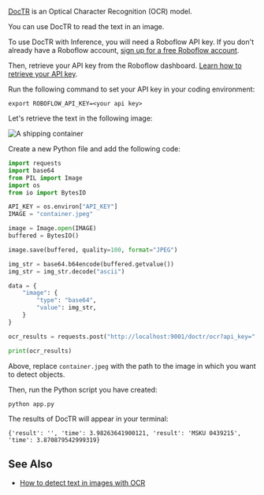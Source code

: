 [DocTR](https://github.com/mindee/doctr) is an Optical Character Recognition (OCR) model.

You can use DocTR to read the text in an image.

To use DocTR with Inference, you will need a Roboflow API key. If you don't already have a Roboflow account, [sign up for a free Roboflow account](https://app.roboflow.com). 

Then, retrieve your API key from the Roboflow dashboard. [Learn how to retrieve your API key](https://docs.roboflow.com/api-reference/authentication#retrieve-an-api-key).

Run the following command to set your API key in your coding environment:

```
export ROBOFLOW_API_KEY=<your api key>
```

Let's retrieve the text in the following image:

![A shipping container](https://lh7-us.googleusercontent.com/rBXP1ngqRAfez18KyFjSPHX5Keo_hgb3La72sV5npNTf_Te63_pSSdpUnq_OeD5teh9RFg17yftljNSCuyURdNRRstKMtq-eolVEHhQF0XwnVgyqq6vaj4WbrNa0VUXmBic89jlJbHDnTUT4sT1i-bw)

Create a new Python file and add the following code:

```python
import requests
import base64
from PIL import Image
import os
from io import BytesIO

API_KEY = os.environ["API_KEY"]
IMAGE = "container.jpeg"

image = Image.open(IMAGE)
buffered = BytesIO()

image.save(buffered, quality=100, format="JPEG")

img_str = base64.b64encode(buffered.getvalue())
img_str = img_str.decode("ascii")

data = {
    "image": {
        "type": "base64",
        "value": img_str,
    }
}

ocr_results = requests.post("http://localhost:9001/doctr/ocr?api_key=" + API_KEY, json=data).json()

print(ocr_results)
```

Above, replace `container.jpeg` with the path to the image in which you want to detect objects.

Then, run the Python script you have created:

```
python app.py
```

The results of DocTR will appear in your terminal:

```
{'result': '', 'time': 3.98263641900121, 'result': 'MSKU 0439215', 'time': 3.870879542999319}
```

## See Also

- [How to detect text in images with OCR](https://blog.roboflow.com/ocr-api/)